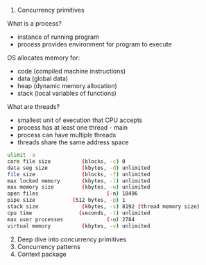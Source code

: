 1. Concurrency primitives

What is a process?
 - instance of  running program
 - process provides environment for program to execute

 OS allocates memory for:
 - code (compiled machine instructions)
 - data (global data)
 - heap (dynamic memory allocation)
 - stack (local variables of functions)

 What are threads?
 - smallest unit of execution that CPU accepts
 - process has at least one thread - main
 - process can have multiple threads
 - threads share the same address space


 ```bash
 ulimit -a
core file size          (blocks, -c) 0
data seg size           (kbytes, -d) unlimited
file size               (blocks, -f) unlimited
max locked memory       (kbytes, -l) unlimited
max memory size         (kbytes, -m) unlimited
open files                      (-n) 10496
pipe size            (512 bytes, -p) 1
stack size              (kbytes, -s) 8192 (thread memory size)
cpu time               (seconds, -t) unlimited
max user processes              (-u) 2784
virtual memory          (kbytes, -v) unlimited
```

2. Deep dive into concurrency primitives
3. Concurrency patterns
4. Context package